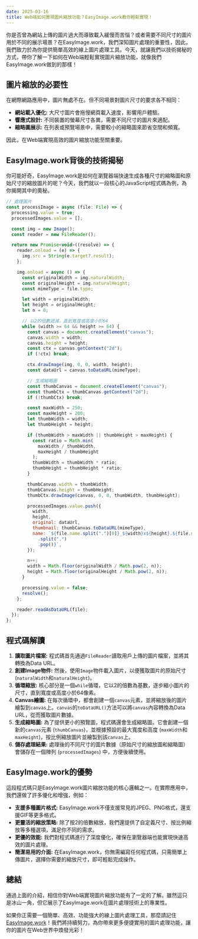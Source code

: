 ```yaml
---
date: 2025-03-16
title: Web端如何實現圖片縮放功能？EasyImage.work教你輕鬆實現！
---
```


你是否曾為網站上傳的圖片過大而導致載入緩慢而苦惱？或者需要不同尺寸的圖片用於不同的展示場景？在EasyImage.work，我們深知圖片處理的重要性，因此，我們致力於為你提供簡單高效的線上圖片處理工具。今天，就讓我們以技術揭秘的方式，帶你了解一下如何在Web端輕鬆實現圖片縮放功能，就像我們EasyImage.work做到的那樣！

## 圖片縮放的必要性

在網際網路應用中，圖片無處不在。但不同場景對圖片尺寸的要求各不相同：

- **網站載入優化:** 大尺寸圖片會拖慢網頁載入速度，影響用戶體驗。
- **響應式設計:** 不同裝置的螢幕尺寸各異，需要不同尺寸的圖片來適配。
- **縮略圖展示:** 在列表或預覽場景中，需要較小的縮略圖來節省空間和頻寬。

因此，在Web端實現高效的圖片縮放功能至關重要。

## EasyImage.work背後的技術揭秘

你可能好奇，EasyImage.work是如何在瀏覽器端快速生成各種尺寸的縮略圖和原始尺寸的縮放圖片的呢？今天，我們就以一段核心的JavaScript程式碼為例，為你揭開其中的奧秘。

```js
// 處理圖片
const processImage = async (file: File) => {
  processing.value = true;
  processedImages.value = [];

  const img = new Image();
  const reader = new FileReader();

  return new Promise<void>((resolve) => {
    reader.onload = (e) => {
      img.src = String(e.target?.result);
    };

    img.onload = async () => {
      const originalWidth = img.naturalWidth;
      const originalHeight = img.naturalHeight;
      const mimeType = file.type;

      let width = originalWidth;
      let height = originalHeight;
      let n = 0;

      // 以2的倍數遞減，直到寬度或高度小於64
      while (width >= 64 && height >= 64) {
        const canvas = document.createElement("canvas");
        canvas.width = width;
        canvas.height = height;
        const ctx = canvas.getContext("2d");
        if (!ctx) break;

        ctx.drawImage(img, 0, 0, width, height);
        const dataUrl = canvas.toDataURL(mimeType);

        // 生成縮略圖
        const thumbCanvas = document.createElement("canvas");
        const thumbCtx = thumbCanvas.getContext("2d");
        if (!thumbCtx) break;

        const maxWidth = 250;
        const maxHeight = 200;
        let thumbWidth = width;
        let thumbHeight = height;

        if (thumbWidth > maxWidth || thumbHeight > maxHeight) {
          const ratio = Math.min(
            maxWidth / thumbWidth,
            maxHeight / thumbHeight
          );
          thumbWidth = thumbWidth * ratio;
          thumbHeight = thumbHeight * ratio;
        }

        thumbCanvas.width = thumbWidth;
        thumbCanvas.height = thumbHeight;
        thumbCtx.drawImage(canvas, 0, 0, thumbWidth, thumbHeight);

        processedImages.value.push({
          width,
          height,
          original: dataUrl,
          thumbnail: thumbCanvas.toDataURL(mimeType),
          name: `${file.name.split(".")[0]}_${width}x${height}.${file.name
            .split(".")
            .pop()}`,
        });

        n++;
        width = Math.floor(originalWidth / Math.pow(2, n));
        height = Math.floor(originalHeight / Math.pow(2, n));
      }

      processing.value = false;
      resolve();
    };

    reader.readAsDataURL(file);
  });
};
```

## 程式碼解讀

1. **讀取圖片檔案:** 程式碼首先通過`FileReader`讀取用戶上傳的圖片檔案，並將其轉換為Data URL。
2. **創建Image物件:** 然後，使用`Image`物件載入圖片，以便獲取圖片的原始尺寸 (`naturalWidth`和`naturalHeight`)。
3. **循環縮放:** 核心部分是一個`while`循環，它以2的倍數為基數，逐步縮小圖片的尺寸，直到寬度或高度小於64像素。
4. **Canvas繪圖:** 在每次循環中，都會創建一個`canvas`元素，並將縮放後的圖片繪製到`canvas`上。`canvas`的`toDataURL()`方法可以將`canvas`內容轉換為Data URL，從而獲取圖片數據。
5. **生成縮略圖:** 為了提供更小的預覽圖，程式碼還會生成縮略圖。它會創建一個新的`canvas`元素 (`thumbCanvas`)，並根據預設的最大寬度和高度 (`maxWidth`和`maxHeight`)，按比例縮放圖片並繪製到該`canvas`上。
6. **儲存處理結果:** 處理後的不同尺寸的圖片數據（原始尺寸的縮放圖和縮略圖）會儲存在一個陣列 (`processedImages`) 中，方便後續使用。

## EasyImage.work的優勢

這段程式碼只是EasyImage.work圖片縮放功能的核心邏輯之一。在實際應用中，我們還做了許多優化和增強，例如：

- **支援多種圖片格式:** EasyImage.work不僅支援常見的JPEG、PNG格式，還支援GIF等更多格式。
- **更靈活的縮放策略:** 除了按2的倍數縮放，我們還提供了自定義尺寸、按比例縮放等多種選項，滿足你不同的需求。
- **更優的效能:** 我們對程式碼進行了深度優化，確保在瀏覽器端也能實現快速高效的圖片處理。
- **簡潔易用的介面:** 在EasyImage.work，你無需編寫任何程式碼，只需簡單上傳圖片，選擇你需要的縮放尺寸，即可輕鬆完成操作。

## 總結

通過上面的介紹，相信你對Web端實現圖片縮放功能有了一定的了解。雖然這只是冰山一角，但它展示了EasyImage.work在圖片處理技術上的專業性。

如果你正需要一個簡單、高效、功能強大的線上圖片處理工具，那麼請記住[EasyImage.work](https://easyimage.work)！我們將持續努力，為你帶來更多便捷實用的圖片處理功能，讓你的圖片在Web世界中煥發光彩！

